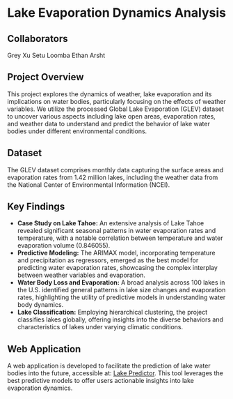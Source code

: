 # Lake Evaporation Dynamics Analysis

## Collaborators

Grey Xu
Setu Loomba
Ethan Arsht

## Project Overview

This project explores the dynamics of weather, lake evaporation and its implications on water bodies, particularly focusing on the effects of weather variables. We utilize the processed Global Lake Evaporation (GLEV) dataset to uncover various aspects including lake open areas, evaporation rates, and weather data to understand and predict the behavior of lake water bodies under different environmental conditions.

## Dataset

The GLEV dataset comprises monthly data capturing the surface areas and evaporation rates from 1.42 million lakes, including the weather data from the National Center of Environmental Information (NCEI). 
## Key Findings

- **Case Study on Lake Tahoe:** An extensive analysis of Lake Tahoe revealed significant seasonal patterns in water evaporation rates and temperature, with a notable correlation between temperature and water evaporation volume (0.846055).
- **Predictive Modeling:** The ARIMAX model, incorporating temperature and precipitation as regressors, emerged as the best model for predicting water evaporation rates, showcasing the complex interplay between weather variables and evaporation.
- **Water Body Loss and Evaporation:** A broad analysis across 100 lakes in the U.S. identified general patterns in lake size changes and evaporation rates, highlighting the utility of predictive models in understanding water body dynamics.
- **Lake Classification:** Employing hierarchical clustering, the project classifies lakes globally, offering insights into the diverse behaviors and characteristics of lakes under varying climatic conditions.

## Web Application

A web application is developed to facilitate the prediction of lake water bodies into the future, accessible at: [Lake Predictor](https://ethanapps.shinyapps.io/lake_predictor/). This tool leverages the best predictive models to offer users actionable insights into lake evaporation dynamics.
